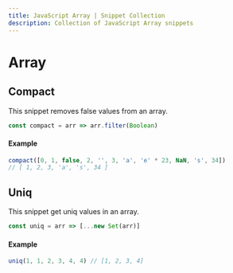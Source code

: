 ```yaml
---
title: JavaScript Array | Snippet Collection
description: Collection of JavaScript Array snippets
---
```


# Array

## Compact

This snippet removes false values from an array.

```js
const compact = arr => arr.filter(Boolean)
```

#### Example

```js
compact([0, 1, false, 2, '', 3, 'a', 'e' * 23, NaN, 's', 34])
// [ 1, 2, 3, 'a', 's', 34 ]
```

## Uniq

This snippet get uniq values in an array.

```js
const uniq = arr => [...new Set(arr)]
```

#### Example

```js
uniq(1, 1, 2, 3, 4, 4) // [1, 2, 3, 4]
```

